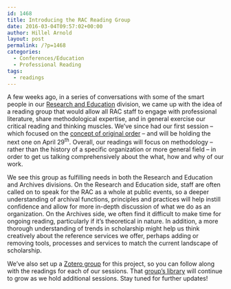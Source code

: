 ```yaml
---
id: 1468
title: Introducing the RAC Reading Group
date: 2016-03-04T09:57:02+00:00
author: Hillel Arnold
layout: post
permalink: /?p=1468
categories:
  - Conferences/Education
  - Professional Reading
tags:
  - readings
---
```

A few weeks ago, in a series of conversations with some of the smart people in our [Research and Education](http://rockarch.org/programs/research/) division, we came up with the idea of a reading group that would allow all RAC staff to engage with professional literature, share methodological expertise, and in general exercise our critical reading and thinking muscles. We’ve since had our first session – which focused on the [concept of original order](https://www.zotero.org/groups/rac_reading_group/items/collectionKey/6J7CUUGB) – and will be holding the next one on April 29<sup>th</sup>. Overall, our readings will focus on methodology – rather than the history of a specific organization or more general field – in order to get us talking comprehensively about the what, how and why of our work.<!--more-->

We see this group as fulfilling needs in both the Research and Education and Archives divisions. On the Research and Education side, staff are often called on to speak for the RAC as a whole at public events, so a deeper understanding of archival functions, principles and practices will help instill confidence and allow for more in-depth discussion of what we do as an organization. On the Archives side, we often find it difficult to make time for ongoing reading, particularly if it’s theoretical in nature. In addition, a more thorough understanding of trends in scholarship might help us think creatively about the reference services we offer, perhaps adding or removing tools, processes and services to match the current landscape of scholarship.

We’ve also set up a [Zotero group](https://www.zotero.org/groups/rac_reading_group) for this project, so you can follow along with the readings for each of our sessions. That [group’s library](https://www.zotero.org/groups/rac_reading_group/items) will continue to grow as we hold additional sessions. Stay tuned for further updates!
